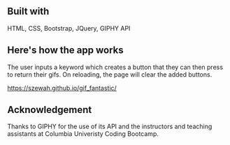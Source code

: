## Built with
HTML, CSS, Bootstrap, JQuery, GIPHY API

## Here's how the app works
The user inputs a keyword which creates a button that they can then press to return their gifs. On reloading, the page will clear the added buttons.

https://szewah.github.io/gif_fantastic/

## Acknowledgement
Thanks to GIPHY for the use of its API and the instructors and teaching assistants at Columbia Univeristy Coding Bootcamp.
